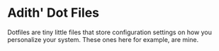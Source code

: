 Adith' Dot Files
================

Dotfiles are tiny little files that store configuration settings on how you personalize your system. These ones here for example, are mine.